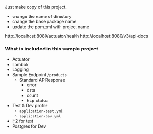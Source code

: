 Just make copy of this project.
- change the name of directory
- change the base package name
- update the pom.xml with project name

http://localhost:8080/actuator/health
http://localhost:8080/v3/api-docs

### What is included in this sample project

- Actuator
- Lombok
- Logging
- Sample Endpoint `/products`
  - Standard APIResponse
    - error
    - data
    - count
    - http status
- Test & Dev profile 
  - `application-test.yml` 
  - `application-dev.yml`
- H2 for test
- Postgres for Dev